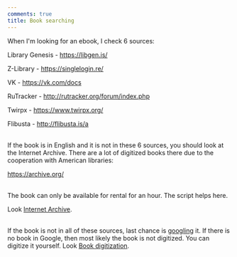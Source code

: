 ```yaml
---
comments: true
title: Book searching
---
```


When I'm looking for an ebook, I check 6 sources:

Library Genesis - <https://libgen.is/>

Z-Library - <https://singlelogin.re/>

VK - <https://vk.com/docs>

RuTracker - <http://rutracker.org/forum/index.php>

Twirpx - <https://www.twirpx.org/>

Flibusta - <http://flibusta.is/a>
<br><br>

If the book is in English and it is not in these 6 sources, you should look at the Internet Archive. There are a lot of digitized books there due to the cooperation with American libraries:

<https://archive.org/>
<br><br>

The book can only be available for rental for an hour. The script helps here.

Look [Internet Archive](/en/internet-archive).
<br><br>

If the book is not in all of these sources, last chance is [googling](/en/search-engines) it. If there is no book in Google, then most likely the book is not digitized. You can digitize it yourself. Look [Book digitization](/en/book-digitization).